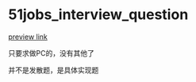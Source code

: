 # 51jobs_interview_question


[preview link](https://starlikerain.github.io/51jobs_interview_question/index.html)

只要求做PC的，没有其他了

并不是发散题，是具体实现题
